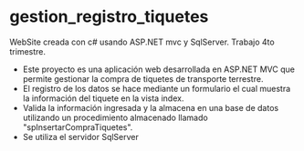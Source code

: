 # gestion_registro_tiquetes
WebSite creada con c# usando ASP.NET mvc y SqlServer. Trabajo 4to trimestre.
- Este proyecto es una aplicación web desarrollada en ASP.NET MVC que permite gestionar la compra de tiquetes de transporte terrestre.
- El registro de los datos se hace mediante un formulario el cual muestra la información del tiquete en la vista index.
- Valida la información ingresada y la almacena en una base de datos utilizando un procedimiento almacenado llamado "spInsertarCompraTiquetes".
- Se utiliza el servidor SqlServer
